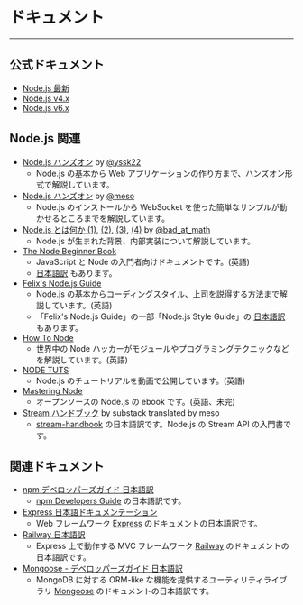 # ドキュメント

---

## 公式ドキュメント

- [Node.js 最新](https://nodejs.org/api/)
- [Node.js v4.x](https://nodejs.org/dist/latest-v4.x/docs/api/)
- [Node.js v6.x](https://nodejs.org/dist/latest-v6.x/docs/api/)

## Node.js 関連

- [Node.js ハンズオン](http://dl.dropbox.com/u/219436/node.js/handson/build/html/index.html) by [@yssk22](http://twitter.com/yssk22)
  - Node.js の基本から Web アプリケーションの作り方まで、ハンズオン形式で解説しています。
- [Node.js ハンズオン](http://d.hatena.ne.jp/t_43z/20101021/1287655787) by [@meso](http://twitter.com/meso)
  - Node.js のインストールから WebSocket を使った簡単なサンプルが動かせるところまでを解説しています。
- [Node.js とは何か (1)](http://d.hatena.ne.jp/badatmath/20101020/1287587240), [(2)](http://d.hatena.ne.jp/badatmath/20101022/1287701281), [(3)](http://d.hatena.ne.jp/badatmath/20101026/1288109275), [(4)](http://d.hatena.ne.jp/badatmath/20101101/1288644245) by [@bad_at_math](http://twitter.com/bad_at_math)
  - Node.js が生まれた背景、内部実装について解説しています。
- [The Node Beginner Book](http://nodebeginner.org/)
  - JavaScript と Node の入門者向けドキュメントです。(英語)
  - [日本語訳](http://www.nodebeginner.org/index-jp.html) もあります。
- [Felix's Node.js Guide](http://nodeguide.com/)
  - Node.js の基本からコーディングスタイル、上司を説得する方法まで解説しています。(英語)
  - 「Felix's Node.js Guide」の一部「Node.js Style Guide」の [日本語訳](http://popkirby.github.com/contents/nodeguide/style.html) もあります。
- [How To Node](http://howtonode.org)
  - 世界中の Node ハッカーがモジュールやプログラミングテクニックなどを解説しています。(英語)
- [NODE TUTS](http://nodetuts.com/)
  - Node.js のチュートリアルを動画で公開しています。(英語)
- [Mastering Node](http://visionmedia.github.com/masteringnode/)
  - オープンソースの Node.js の ebook です。(英語、未完)
- [Stream ハンドブック](https://github.com/meso/stream-handbook) by substack translated by meso
  - [stream-handbook](https://github.com/substack/stream-handbook) の日本語訳です。Node.js の Stream API の入門書です。

## 関連ドキュメント

- [npm デベロッパーズガイド 日本語訳](http://hideyukisaito.com/doc/npm/dev/)
  - [npm Developers Guide](https://github.com/isaacs/npm/blob/master/doc/developers.md) の日本語訳です。
- [Express 日本語ドキュメンテーション](http://hideyukisaito.github.com/expressjs-doc_ja/)
  - Web フレームワーク [Express](http://expressjs.com/) のドキュメントの日本語訳です。
- [Railway 日本語訳](http://railwayjs.jp/)
  - Express 上で動作する MVC フレームワーク [Railway](http://railwayjs.com/) のドキュメントの日本語訳です。
- [Mongoose - デベロッパーズガイド 日本語訳](http://muddy-dixon.appspot.com/ja/mongoosejs/index.html)
  - MongoDB に対する ORM-like な機能を提供するユーティリティライブラリ [Mongoose](https://github.com/LearnBoost/mongoose) のドキュメントの日本語訳です。
